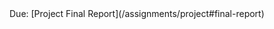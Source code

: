 <div class="alert alert-info">
Due: [Project Final Report](/assignments/project#final-report)
</div>
